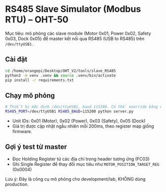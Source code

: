 # RS485 Slave Simulator (Modbus RTU) – OHT-50

Mục tiêu: mô phỏng các slave module (Motor 0x01, Power 0x02, Safety 0x03, Dock 0x05) để master kết nối qua RS485 (USB to RS485) trên `/dev/ttyUSB1`.

## Cài đặt
```bash
cd /home/orangepi/Desktop/OHT_V2/tools/slave_RS485
python3 -m venv .venv && source .venv/bin/activate
pip install -r requirements.txt
```

## Chạy mô phỏng
```bash
# Thiết bị mặc định /dev/ttyUSB1, baud 115200. Có thể override bằng env.
RS485_PORT=/dev/ttyUSB1 RS485_BAUD=115200 python server.py
```

- Unit IDs: 0x01 (Motor), 0x02 (Power), 0x03 (Safety), 0x05 (Dock)
- Giá trị được cập nhật ngẫu nhiên mỗi 200ms, theo register map giống firmware.

## Gợi ý test từ master
- Đọc Holding Register từ các địa chỉ trong header tương ứng (FC03)
- Ghi Single Register để thay đổi mục tiêu như `MOTOR_POSITION_TARGET_REG` (0x0004)

Lưu ý: Đây là công cụ mô phỏng cho development/lab, KHÔNG dùng production.
